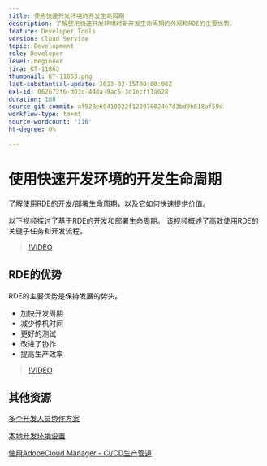 ```yaml
---
title: 使用快速开发环境的开发生命周期
description: 了解使用快速开发环境时新开发生命周期的外观和RDE的主要优势。
feature: Developer Tools
version: Cloud Service
topic: Development
role: Developer
level: Beginner
jira: KT-11863
thumbnail: KT-11863.png
last-substantial-update: 2023-02-15T00:00:00Z
exl-id: 062672f6-d03c-44da-9ac5-3d1ecff1a628
duration: 168
source-git-commit: af928e60410022f12207082467d3bd9b818af59d
workflow-type: tm+mt
source-wordcount: '116'
ht-degree: 0%

---
```


# 使用快速开发环境的开发生命周期

了解使用RDE的开发/部署生命周期，以及它如何快速提供价值。

以下视频探讨了基于RDE的开发和部署生命周期。 该视频概述了高效使用RDE的关键子任务和开发流程。

>[!VIDEO](https://video.tv.adobe.com/v/3415492?quality=12&learn=on)


## RDE的优势

RDE的主要优势是保持发展的势头。

- 加快开发周期
- 减少停机时间
- 更好的测试
- 改进了协作
- 提高生产效率

>[!VIDEO](https://video.tv.adobe.com/v/3415493?quality=12&learn=on)

## 其他资源

[多个开发人员协作方案](https://experienceleague.adobe.com/docs/experience-manager-cloud-service/content/implementing/developing/rapid-development-environments.html#multiple-developers-collaborating-on-the-same-rde)

[本地开发环境设置](https://experienceleague.adobe.com/docs/experience-manager-learn/cloud-service/local-development-environment-set-up/overview.html?lang=zh-Hans)

[使用AdobeCloud Manager - CI/CD生产管道](https://experienceleague.adobe.com/docs/experience-manager-learn/cloud-service/cloud-manager/cicd-production-pipeline.html)

